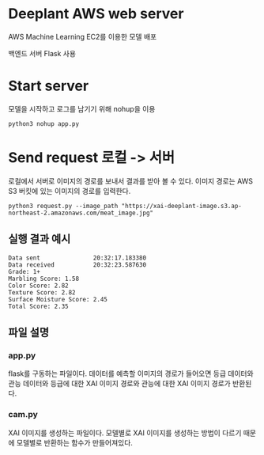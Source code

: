 # Deeplant AWS web server
AWS Machine Learning EC2를 이용한 모델 배포

백엔드 서버 Flask 사용

# Start server
모델을 시작하고 로그를 남기기 위해 nohup을 이용
```
python3 nohup app.py
```

# Send request 로컬 -> 서버
로컬에서 서버로 이미지의 경로를 보내서 결과를 받아 볼 수 있다.
이미지 경로는 AWS S3 버킷에 있는 이미지의 경로를 입력한다.
```
python3 request.py --image_path "https://xai-deeplant-image.s3.ap-northeast-2.amazonaws.com/meat_image.jpg"
```

## 실행 결과 예시
```
Data sent               20:32:17.183380
Data received           20:32:23.587630
Grade: 1+
Marbling Score: 1.58
Color Score: 2.82
Texture Score: 2.82
Surface Moisture Score: 2.45
Total Score: 2.35
```

## 파일 설명
### app.py
flask를 구동하는 파일이다. 데이터를 예측할 이미지의 경로가 들어오면 등급 데이터와 관능 데이터와 등급에 대한 XAI 이미지 경로와 관능에 대한 XAI 이미지 경로가 반환된다.

### cam.py
XAI 이미지를 생성하는 파일이다. 모델별로 XAI 이미지를 생성하는 방법이 다르기 때문에 모델별로 반환하는 함수가 만들어져있다. 
